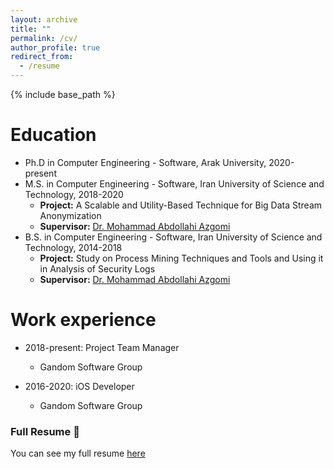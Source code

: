 ```yaml
---
layout: archive
title: ""
permalink: /cv/
author_profile: true
redirect_from:
  - /resume
---
```


{% include base_path %}

Education
======
* Ph.D in Computer Engineering - Software, Arak University, 2020-present
* M.S. in Computer Engineering - Software, Iran University of Science and Technology, 2018-2020
  * **Project:** A Scalable and Utility-Based Technique for Big Data Stream Anonymization
  * **Supervisor:** [Dr. Mohammad Abdollahi Azgomi](http://webpages.iust.ac.ir/azgomi/)
* B.S. in Computer Engineering - Software, Iran University of Science and Technology, 2014-2018
  * **Project:** Study on Process Mining Techniques and Tools and Using it in Analysis of Security Logs
  * **Supervisor:** [Dr. Mohammad Abdollahi Azgomi](http://webpages.iust.ac.ir/azgomi/)

Work experience
======
* 2018-present: Project Team Manager
  * Gandom Software Group

* 2016-2020: iOS Developer
  * Gandom Software Group


### Full Resume 📄

You can see my full resume [here](https://alirezasn.github.io/files/resume.pdf)

